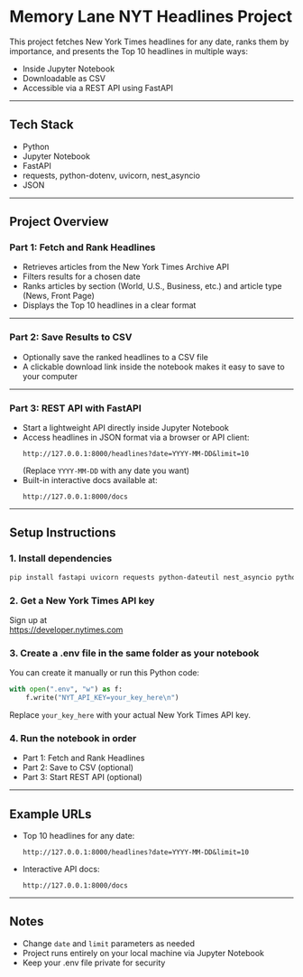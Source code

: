 # Memory Lane NYT Headlines Project

This project fetches New York Times headlines for any date, ranks them by importance, and presents the Top 10 headlines in multiple ways:
- Inside Jupyter Notebook
- Downloadable as CSV
- Accessible via a REST API using FastAPI

---
## Tech Stack  
- Python  
- Jupyter Notebook  
- FastAPI  
- requests, python-dotenv, uvicorn, nest_asyncio
- JSON
  
---


## Project Overview

### Part 1: Fetch and Rank Headlines
- Retrieves articles from the New York Times Archive API  
- Filters results for a chosen date  
- Ranks articles by section (World, U.S., Business, etc.) and article type (News, Front Page)  
- Displays the Top 10 headlines in a clear format  

---

### Part 2: Save Results to CSV
- Optionally save the ranked headlines to a CSV file  
- A clickable download link inside the notebook makes it easy to save to your computer  

---

### Part 3: REST API with FastAPI
- Start a lightweight API directly inside Jupyter Notebook  
- Access headlines in JSON format via a browser or API client:  
  ```
  http://127.0.0.1:8000/headlines?date=YYYY-MM-DD&limit=10
  ```
  (Replace `YYYY-MM-DD` with any date you want)  
- Built-in interactive docs available at:  
  ```
  http://127.0.0.1:8000/docs
  ```

---

## Setup Instructions

### 1. Install dependencies
```bash
pip install fastapi uvicorn requests python-dateutil nest_asyncio python-dotenv
```

### 2. Get a New York Times API key
Sign up at  
https://developer.nytimes.com  

### 3. Create a .env file in the same folder as your notebook
You can create it manually or run this Python code:

```python
with open(".env", "w") as f:
    f.write("NYT_API_KEY=your_key_here\n")
```

Replace `your_key_here` with your actual New York Times API key.

### 4. Run the notebook in order
- Part 1: Fetch and Rank Headlines  
- Part 2: Save to CSV (optional)  
- Part 3: Start REST API (optional)  

---

## Example URLs

- Top 10 headlines for any date:  
  ```
  http://127.0.0.1:8000/headlines?date=YYYY-MM-DD&limit=10
  ```
- Interactive API docs:  
  ```
  http://127.0.0.1:8000/docs
  ```

---

## Notes

- Change `date` and `limit` parameters as needed  
- Project runs entirely on your local machine via Jupyter Notebook  
- Keep your .env file private for security  
